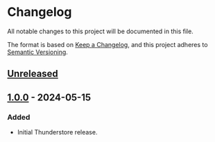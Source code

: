 # Changelog

All notable changes to this project will be documented in this file.

The format is based on [Keep a Changelog](https://keepachangelog.com/en/1.1.0/),
and this project adheres to [Semantic Versioning](https://semver.org/spec/v2.0.0.html).

## [Unreleased]

## [1.0.0] - 2024-05-15

### Added

- Initial Thunderstore release.

[unreleased]: https://github.com/SGG-Modding/ReLoad/compare/1.0.0...HEAD
[1.0.0]: https://github.com/SGG-Modding/ReLoad/compare/eba0d7e21432247504fa77881d39032cb754ab26...1.0.0
